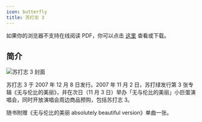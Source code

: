 ```yaml
---
icon: butterfly
title: 苏打志 3
---
```


<PDF url="/pdf/sodazine3-压缩.pdf" />

如果你的浏览器不支持在线阅读 PDF，你可以点击 [这里](https://resources-1300227887.cos.ap-shanghai.myqcloud.com/sodaguide/sodazine/sodazine3-压缩.pdf) 查看或下载。

## 简介

![苏打志 3 封面](https://picbed-1300227887.cos.ap-shanghai.myqcloud.com/sodaguide/resources/sodazine/3.jpg)

苏打志 3 于 2007 年 12 月 8 日发行。2007 年 11 月 2 日，苏打绿发行第 3 张专辑《无与伦比的美丽》，并在次日（11 月 3 日）举办「无与伦比的美丽」小巨蛋演唱会，同时开放演唱会周边商品预购，包括苏打志 3。

随书附赠《无与伦比的美丽 absolutely beautiful version》单曲一张。
